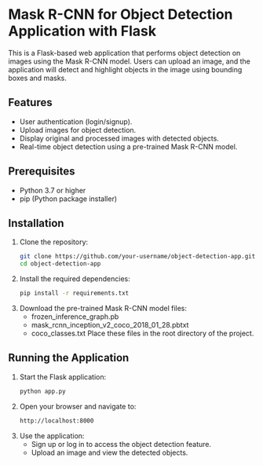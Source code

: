 
# Mask R-CNN for Object Detection Application with Flask

This is a Flask-based web application that performs object detection on images using the Mask R-CNN model. Users can upload an image, and the application will detect and highlight objects in the image using bounding boxes and masks.

## Features
- User authentication (login/signup).
- Upload images for object detection.
- Display original and processed images with detected objects.
- Real-time object detection using a pre-trained Mask R-CNN model.


## Prerequisites
- Python 3.7 or higher
- pip (Python package installer)

## Installation
1. Clone the repository:
   ```bash
   git clone https://github.com/your-username/object-detection-app.git
   cd object-detection-app
   ```
2. Install the required dependencies:
   ```bash
   pip install -r requirements.txt
   ```
3. Download the pre-trained Mask R-CNN model files:
   - frozen_inference_graph.pb
   - mask_rcnn_inception_v2_coco_2018_01_28.pbtxt
   - coco_classes.txt
   Place these files in the root directory of the project.

## Running the Application
1. Start the Flask application:
   ```bash
   python app.py
   ```
2. Open your browser and navigate to:
   ```bash
   http://localhost:8000
   ```
3. Use the application:
   - Sign up or log in to access the object detection feature.
   - Upload an image and view the detected objects.
